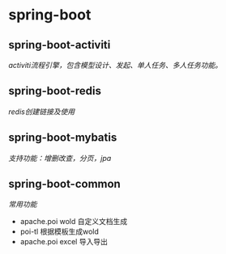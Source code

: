 # spring-boot

## spring-boot-activiti

_activiti流程引擎，包含模型设计、发起、单人任务、多人任务功能。_
  
## spring-boot-redis

_redis创建链接及使用_

## spring-boot-mybatis

_支持功能：增删改查，分页，jpa_

## spring-boot-common

_常用功能_

- apache.poi wold 自定义文档生成
- poi-tl 根据模板生成wold
- apache.poi excel 导入导出









